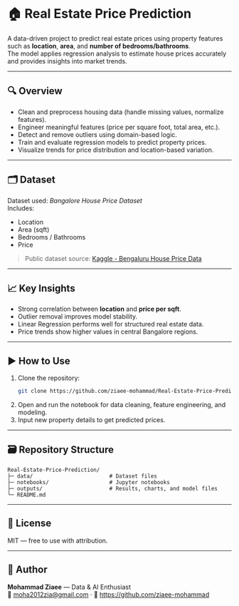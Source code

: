 # 🏠 Real Estate Price Prediction

A data-driven project to predict real estate prices using property features such as **location**, **area**, and **number of bedrooms/bathrooms**.  
The model applies regression analysis to estimate house prices accurately and provides insights into market trends.

---

## 🔍 Overview
- Clean and preprocess housing data (handle missing values, normalize features).  
- Engineer meaningful features (price per square foot, total area, etc.).  
- Detect and remove outliers using domain-based logic.  
- Train and evaluate regression models to predict property prices.  
- Visualize trends for price distribution and location-based variation.

---

## 🗂 Dataset
Dataset used: *Bangalore House Price Dataset*  
Includes:  
- Location  
- Area (sqft)  
- Bedrooms / Bathrooms  
- Price  

> Public dataset source: [Kaggle - Bengaluru House Price Data](https://www.kaggle.com/amitabhajoy/bengaluru-house-price-data)

---

## 📈 Key Insights
- Strong correlation between **location** and **price per sqft**.  
- Outlier removal improves model stability.  
- Linear Regression performs well for structured real estate data.  
- Price trends show higher values in central Bangalore regions.

---

## ▶️ How to Use
1. Clone the repository:  
   ```bash
   git clone https://github.com/ziaee-mohammad/Real-Estate-Price-Prediction.git
   ```  
2. Open and run the notebook for data cleaning, feature engineering, and modeling.  
3. Input new property details to get predicted prices.

---

## 🗃 Repository Structure
```
Real-Estate-Price-Prediction/
├─ data/                        # Dataset files
├─ notebooks/                   # Jupyter notebooks
├─ outputs/                     # Results, charts, and model files
└─ README.md
```

---

## 📜 License
MIT — free to use with attribution.

---

## 👤 Author
**Mohammad Ziaee** — Data & AI Enthusiast  
📧 moha2012zia@gmail.com · 🔗 https://github.com/ziaee-mohammad
